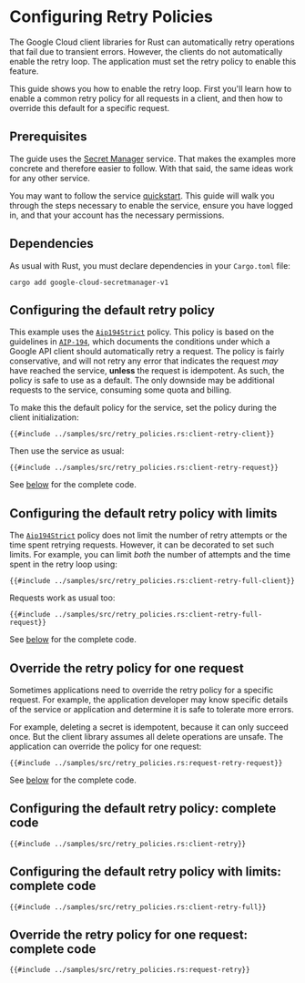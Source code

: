 <!-- 
Copyright 2025 Google LLC

Licensed under the Apache License, Version 2.0 (the "License");
you may not use this file except in compliance with the License.
You may obtain a copy of the License at

    https://www.apache.org/licenses/LICENSE-2.0

Unless required by applicable law or agreed to in writing, software
distributed under the License is distributed on an "AS IS" BASIS,
WITHOUT WARRANTIES OR CONDITIONS OF ANY KIND, either express or implied.
See the License for the specific language governing permissions and
limitations under the License.
-->

# Configuring Retry Policies

The Google Cloud client libraries for Rust can automatically retry operations
that fail due to transient errors. However, the clients do not automatically
enable the retry loop. The application must set the retry policy to enable this
feature.

This guide shows you how to enable the retry loop. First you'll learn how to
enable a common retry policy for all requests in a client, and then how to
override this default for a specific request.

## Prerequisites

The guide uses the [Secret Manager] service. That makes the examples more
concrete and therefore easier to follow. With that said, the same ideas work for
any other service.

You may want to follow the service [quickstart]. This guide will walk you
through the steps necessary to enable the service, ensure you have logged in,
and that your account has the necessary permissions.

## Dependencies

As usual with Rust, you must declare dependencies in your `Cargo.toml` file:

```shell
cargo add google-cloud-secretmanager-v1
```

## Configuring the default retry policy

This example uses the [`Aip194Strict`] policy. This policy is based on the
guidelines in [`AIP-194`], which documents the conditions under which a Google
API client should automatically retry a request. The policy is fairly
conservative, and will not retry any error that indicates the request *may* have
reached the service, **unless** the request is idempotent. As such, the policy
is safe to use as a default. The only downside may be additional requests to the
service, consuming some quota and billing.

To make this the default policy for the service, set the policy during the
client initialization:

```rust,ignore
{{#include ../samples/src/retry_policies.rs:client-retry-client}}
```

Then use the service as usual:

```rust,ignore
{{#include ../samples/src/retry_policies.rs:client-retry-request}}
```

See [below](#configuring-the-default-retry-policy-complete-code) for the
complete code.

## Configuring the default retry policy with limits

The [`Aip194Strict`] policy does not limit the number of retry attempts or the
time spent retrying requests. However, it can be decorated to set such limits.
For example, you can limit *both* the number of attempts and the time spent in
the retry loop using:

```rust,ignore
{{#include ../samples/src/retry_policies.rs:client-retry-full-client}}
```

Requests work as usual too:

```rust,ignore
{{#include ../samples/src/retry_policies.rs:client-retry-full-request}}
```

See [below](#configuring-the-default-retry-policy-with-limits-complete-code) for
the complete code.

## Override the retry policy for one request

Sometimes applications need to override the retry policy for a specific request.
For example, the application developer may know specific details of the service
or application and determine it is safe to tolerate more errors.

For example, deleting a secret is idempotent, because it can only succeed once.
But the client library assumes all delete operations are unsafe. The application
can override the policy for one request:

```rust,ignore
{{#include ../samples/src/retry_policies.rs:request-retry-request}}
```

See [below](#configuring-the-default-retry-policy-with-limits-complete-code) for
the complete code.

## Configuring the default retry policy: complete code

```rust,ignore
{{#include ../samples/src/retry_policies.rs:client-retry}}
```

## Configuring the default retry policy with limits: complete code

```rust,ignore
{{#include ../samples/src/retry_policies.rs:client-retry-full}}
```

## Override the retry policy for one request: complete code

```rust,ignore
{{#include ../samples/src/retry_policies.rs:request-retry}}
```

[quickstart]: https://cloud.google.com/secret-manager/docs/quickstart
[secret manager]: https://cloud.google.com/secret-manager
[`aip-194`]: https://aip.dev/194
[`aip194strict`]: https://docs.rs/google-cloud-gax/latest/google_cloud_gax/retry_policy/struct.Aip194Strict.html

